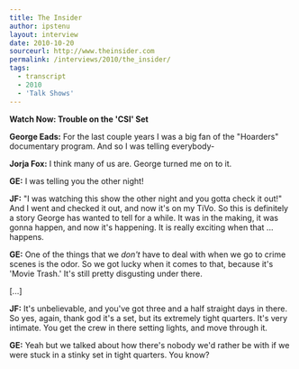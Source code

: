 ```yaml
---
title: The Insider
author: ipstenu
layout: interview
date: 2010-10-20
sourceurl: http://www.theinsider.com
permalink: /interviews/2010/the_insider/
tags:
  - transcript
  - 2010
  - 'Talk Shows'
---
```


**Watch Now: Trouble on the 'CSI' Set**

**George Eads:** For the last couple years I was a big fan of the "Hoarders" documentary program. And so I was telling everybody-

**Jorja Fox:** I think many of us are. George turned me on to it.

**GE:** I was telling you the other night!

**JF:** "I was watching this show the other night and you gotta check it out!" And I went and checked it out, and now it's on my TiVo. So this is definitely a story George has wanted to tell for a while. It was in the making, it was gonna happen, and now it's happening. It is really exciting when that ... happens.

**GE:** One of the things that we *don't* have to deal with when we go to crime scenes is the odor. So we got lucky when it comes to that, because it's 'Movie Trash.' It's still pretty disgusting under there.

[...]

**JF:** It's unbelievable, and you've got three and a half straight days in there. So yes, again, thank god it's a set, but its extremely tight quarters. It's very intimate. You get the crew in there setting lights, and move through it.

**GE:** Yeah but we talked about how there's nobody we'd rather be with if we were stuck in a stinky set in tight quarters. You know?